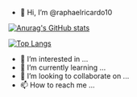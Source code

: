 - 👋 Hi, I’m @raphaelricardo10

[![Anurag's GitHub stats](https://github-stats-f4eaidn2q-raphaelricardo10.vercel.app/api?username=raphaelricardo10&count_private=true&show_icons=true)](https://github.com/anuraghazra/github-readme-stats)

[![Top Langs](https://github-stats-f4eaidn2q-raphaelricardo10.vercel.app/api/top-langs/?username=raphaelricardo10)](https://github.com/anuraghazra/github-readme-stats)

- 👀 I’m interested in ...
- 🌱 I’m currently learning ...
- 💞️ I’m looking to collaborate on ...
- 📫 How to reach me ...

<!---
raphaelricardo10/raphaelricardo10 is a ✨ special ✨ repository because its `README.md` (this file) appears on your GitHub profile.
You can click the Preview link to take a look at your changes.
--->
